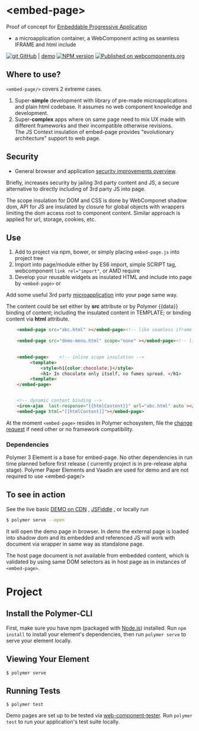 # \<embed-page\>
Proof of concept for 
[Embeddable Progressive Application](https://github.com/EPA-WG/EPA-concept)
 - a microapplication container, a WebComponent acting as seamless IFRAME and html include

[![git](https://cdnjs.cloudflare.com/ajax/libs/octicons/8.5.0/svg/mark-github.svg) GitHub](https://github.com/EPA-WG/embed-page) 
| [demo](https://cdn.xml4jquery.com/ajax/libs/embed-page/0.0.21/build/esm-unbundled/demo/index.html)
[![NPM version][npm-image]][npm-url]
[![Published on webcomponents.org](https://img.shields.io/badge/webcomponents.org-published-blue.svg)](https://www.webcomponents.org/element/embed-page) 

## Where to use?
<code>&lt;embed-page/&gt;</code>  covers 2 extreme cases.

1.    Super-<b>simple</b> development with library of pre-made microapplications and plain html codebase.
            It assumes no web component knowledge and development.
2.    Super-<b>complex</b> apps where on same page need to mix UX made with different frameworks and their incompatible otherwise revisions.<br/>
            The JS Context insulation of embed-page provides "evolutionary architecture" support to web page.
    
## Security
* General browser and application [security improvements overview](security.md).
 
Briefly, increases security by jailing 3rd party content and JS, a secure alternative to directly including of 3rd party 
JS into page.
 
The scope insulation for DOM and CSS is done by WebComponet shadow dom, API for JS 
are insulated by closure for global objects with wrappers limiting the dom access root 
to component content. Similar approach is applied for url, storage, cookies, etc. 

## Use
1. Add to project via npm, bower, or simply placing `embed-page.js` into project tree
2. Import into page/module either by ES6 import, simple SCRIPT tag, webcomponent `link rel="import"`, or AMD require 
3. Develop your reusable widgets as insulated HTML and include into page by ```<embed-page>``` or
 
Add some useful 3rd party [microapplication](https://github.com/EPA-WG/EPA-concept/blob/master/microapplication.md) 
into your page same way.

The content could be set either by **src** attribute or by Polymer {{data}} binding of content;
including the insulated content in TEMPLATE; or binding content via **html** attribute.
```html
    <embed-page src="abc.html" ></embed-page><!-- like seamless iframe -->
    
    <embed-page src="demo-menu.html" scope="none" ></embed-page><!-- like html import, no insulation -->
    

    <embed-page>    <!-- inline scope insulation -->
         <template>
             <style>h1{color:chocolate;}</style>
             <h1> In chocolate only itself, no fumes spread. </h1>
         <template>
    </embed-page>


    <!-- dynamic content binding -->
    <iron-ajax  last-response="{{htmlContent}}" url="abc.html" auto ></iron-ajax>
    <embed-page html="[[htmlContent]]"></embed-page>    
```

At the moment ``` <embed-page> ``` resides in Polymer echosystem, file the 
[change request](https://github.com/EPA-WG/embed-page/issues) if need other or no framework compatibility.

### Dependencies
Polymer 3 Element is a base for embed-page. No other dependencies in run time planned before first release 
( currently project is in pre-release alpha stage). Polymer Paper Elements and Vaadin are used for demo and 
are not required to use \<embed-page/\>

## To see in action 
See the live basic [DEMO on CDN](https://cdn.xml4jquery.com/ajax/libs/embed-page/0.0.21/build/esm-unbundled/demo/index.html)
, [JSFiddle](https://jsfiddle.net/suns2015/k2sdfrt1/)
, or locally run
```bash
$ polymer serve --open
```
It will open the demo page in browser. 
In demo the external page is loaded into shadow dom and its embedded and referenced JS
will work with document via wrapper in same way as standalone page. 

The host page document is not available from embedded content, which is validated by using 
same DOM selectors as in host page as in instances of  ``` <embed-page> ```.

# Project
## Install the Polymer-CLI

First, make sure you have npm (packaged with [Node.js](https://nodejs.org)) installed. 
Run `npm install` to install your element's dependencies, then run `polymer serve` 
to serve your element locally.

## Viewing Your Element

```
$ polymer serve
```

## Running Tests

```
$ polymer test
```

Demo pages are set up to be tested via [web-component-tester](https://github.com/Polymer/web-component-tester). Run `polymer test` to run your application's test suite locally.

[npm-image]:      https://img.shields.io/npm/v/embed-page.svg
[npm-url]:        https://npmjs.org/package/embed-page
